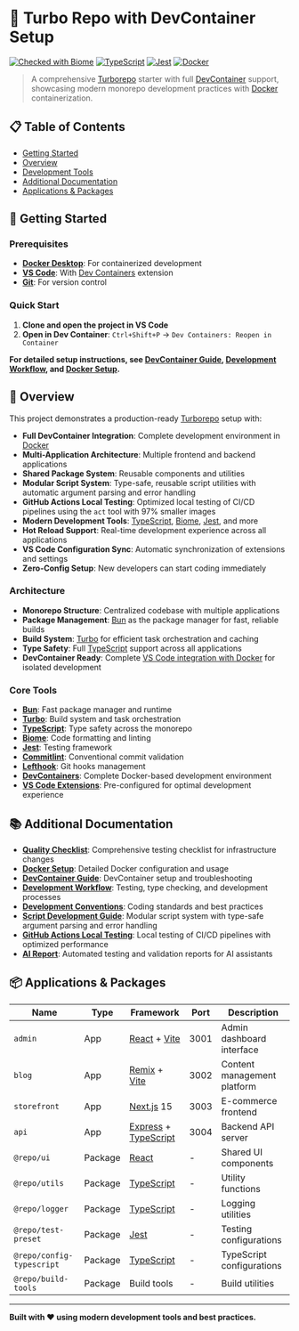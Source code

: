 # 🚀 Turbo Repo with DevContainer Setup

[![Checked with Biome](https://img.shields.io/badge/Checked_with-Biome-60a5fa?style=flat&logo=biome)](https://biomejs.dev)
[![TypeScript](https://img.shields.io/badge/TypeScript-007ACC?style=flat&logo=typescript&logoColor=white)](https://www.typescriptlang.org/)
[![Jest](https://img.shields.io/badge/Jest-C21325?style=flat&logo=jest&logoColor=white)](https://jestjs.io)
[![Docker](https://img.shields.io/badge/Docker-2496ED?style=flat&logo=docker&logoColor=white)](https://www.docker.com/)

> A comprehensive [Turborepo](https://turbo.build/repo/docs) starter with full [DevContainer](https://containers.dev/docs) support, showcasing modern monorepo development practices with [Docker](https://docs.docker.com/) containerization.

## 📋 Table of Contents

- [Getting Started](#-getting-started)
- [Overview](#-overview)
- [Development Tools](#-development-tools)
- [Additional Documentation](#-additional-documentation)
- [Applications & Packages](#-applications--packages)

## 🚀 Getting Started

### Prerequisites

- **[Docker Desktop](https://docs.docker.com/desktop/)**: For containerized development
- **[VS Code](https://code.visualstudio.com/)**: With [Dev Containers](https://marketplace.visualstudio.com/items?itemName=ms-vscode-remote.remote-containers) extension
- **[Git](https://git-scm.com/)**: For version control

### Quick Start

1. **Clone and open the project in VS Code**
2. **Open in Dev Container**: `Ctrl+Shift+P` → `Dev Containers: Reopen in Container`

**For detailed setup instructions, see [DevContainer Guide](./docs/2_DEVCONTAINER.md), [Development Workflow](./docs/3_DEVFLOW.md), and [Docker Setup](./docs/1_DOCKER.md).**

## 🎯 Overview

This project demonstrates a production-ready [Turborepo](https://turbo.build/repo/docs) setup with:

- **Full DevContainer Integration**: Complete development environment in [Docker](https://docs.docker.com/)
- **Multi-Application Architecture**: Multiple frontend and backend applications
- **Shared Package System**: Reusable components and utilities
- **Modular Script System**: Type-safe, reusable script utilities with automatic argument parsing and error handling
- **GitHub Actions Local Testing**: Optimized local testing of CI/CD pipelines using the `act` tool with 97% smaller images
- **Modern Development Tools**: [TypeScript](https://www.typescriptlang.org/docs/), [Biome](https://biomejs.dev/docs/), [Jest](https://jestjs.io/docs/getting-started), and more
- **Hot Reload Support**: Real-time development experience across all applications
- **VS Code Configuration Sync**: Automatic synchronization of extensions and settings
- **Zero-Config Setup**: New developers can start coding immediately

### Architecture
- **Monorepo Structure**: Centralized codebase with multiple applications
- **Package Management**: [Bun](https://bun.sh/docs) as the package manager for fast, reliable builds
- **Build System**: [Turbo](https://turbo.build/repo/docs) for efficient task orchestration and caching
- **Type Safety**: Full [TypeScript](https://www.typescriptlang.org/docs/) support across all applications
- **DevContainer Ready**: Complete [VS Code integration with Docker](https://containers.dev/) for isolated development

### Core Tools
- **[Bun](https://bun.sh/docs)**: Fast package manager and runtime
- **[Turbo](https://turborepo.com/docs)**: Build system and task orchestration
- **[TypeScript](https://www.typescriptlang.org/docs/)**: Type safety across the monorepo
- **[Biome](https://biomejs.dev/guides/getting-started/)**: Code formatting and linting
- **[Jest](https://jestjs.io/docs/getting-started)**: Testing framework
- **[Commitlint](https://commitlint.js.org/)**: Conventional commit validation
- **[Lefthook](https://github.com/evilmartians/lefthook)**: Git hooks management
- **[DevContainers](https://containers.dev/)**: Complete Docker-based development environment
- **[VS Code Extensions](https://marketplace.visualstudio.com/)**: Pre-configured for optimal development experience

## 📚 Additional Documentation
- **[Quality Checklist](./docs/0_QUALITY_CHECKLIST.md)**: Comprehensive testing checklist for infrastructure changes
- **[Docker Setup](./docs/1_DOCKER.md)**: Detailed Docker configuration and usage
- **[DevContainer Guide](./docs/2_DEVCONTAINER.md)**: DevContainer setup and troubleshooting
- **[Development Workflow](./docs/3_DEVFLOW.md)**: Testing, type checking, and development processes
- **[Development Conventions](./docs/4_DEVCONVENTIONS.md)**: Coding standards and best practices
- **[Script Development Guide](./docs/5_SCRIPT_DEVELOPMENT_GUIDE.md)**: Modular script system with type-safe argument parsing and error handling
- **[GitHub Actions Local Testing](./docs/6_GITHUB_ACTIONS_TEST_LOCALLY.md)**: Local testing of CI/CD pipelines with optimized performance
- **[AI Report](./docs/AI_REPORT.md)**: Automated testing and validation reports for AI assistants

## 📦 Applications & Packages

| Name | Type | Framework | Port | Description |
|------|------|-----------|------|-------------|
| `admin` | App | [React](https://react.dev/learn) + [Vite](https://vitejs.dev/guide/) | 3001 | Admin dashboard interface |
| `blog` | App | [Remix](https://remix.run/docs) + [Vite](https://vitejs.dev/guide/) | 3002 | Content management platform |
| `storefront` | App | [Next.js](https://nextjs.org/docs) 15 | 3003 | E-commerce frontend |
| `api` | App | [Express](https://expressjs.com/en/guide/routing.html) + [TypeScript](https://www.typescriptlang.org/docs/) | 3004 | Backend API server |
| `@repo/ui` | Package | [React](https://react.dev/learn) | - | Shared UI components |
| `@repo/utils` | Package | [TypeScript](https://www.typescriptlang.org/docs/) | - | Utility functions |
| `@repo/logger` | Package | [TypeScript](https://www.typescriptlang.org/docs/) | - | Logging utilities |
| `@repo/test-preset` | Package | [Jest](https://jestjs.io/docs/getting-started) | - | Testing configurations |
| `@repo/config-typescript` | Package | [TypeScript](https://www.typescriptlang.org/docs/) | - | TypeScript configurations |
| `@repo/build-tools` | Package | Build tools | - | Build utilities |

---

**Built with ❤️ using modern development tools and best practices.** 